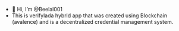 - 👋 Hi, I’m @Beelal001
- This is verifylada hybrid app that was created using Blockchain (avalence) and is a decentralized credential management system. 
